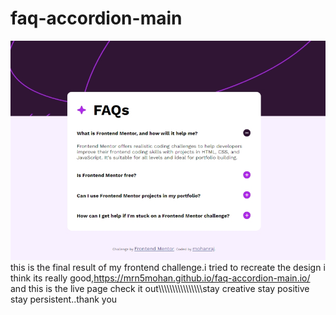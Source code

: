 # faq-accordion-main
 ![screenshot](Screenshot.jpeg)
this is the final result of my frontend challenge.i tried to recreate the design i think its really good,https://mrn5mohan.github.io/faq-accordion-main.io/ and this is the live page check it out\\\\\\\\\\\\\\\\\\\\\\\\\\\\\\\\stay creative stay positive stay persistent..thank you 